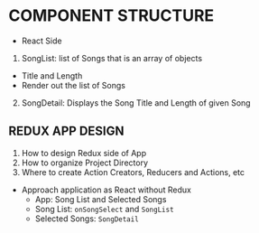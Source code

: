 # COMPONENT STRUCTURE
- React Side
1. SongList: list of Songs that is an array of objects
  - Title and Length
  - Render out the list of Songs

2. SongDetail: Displays the Song Title and Length of given Song


## REDUX APP DESIGN
1. How to design Redux side of App
2. How to organize Project Directory
3. Where to create Action Creators, Reducers and Actions, etc

- Approach application as React without Redux
  - App: Song List and Selected Songs
  - Song List: `onSongSelect` and `SongList`
  - Selected Songs: `SongDetail`
